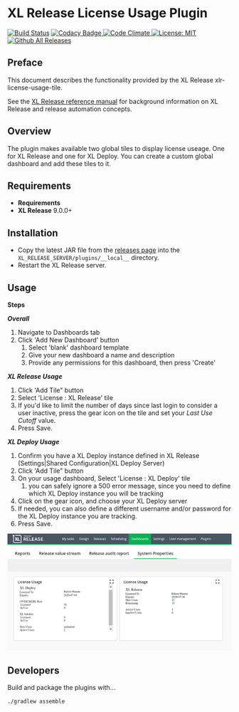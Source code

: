 # XL Release License Usage Plugin

[![Build Status][xlr-license-usage-tile-travis-image]][xlr-license-usage-tile-travis-url]
[![Codacy Badge][xlr-license-usage-tile-codacy-image] ][xlr-license-usage-tile-codacy-url]
[![Code Climate][xlr-license-usage-tile-code-climate-image] ][xlr-license-usage-tile-code-climate-url]
[![License: MIT][xlr-license-usage-tile-license-image]][xlr-license-usage-tile-license-url]
[![Github All Releases][xlr-license-usage-tile-downloads-image]]()

## Preface

This document describes the functionality provided by the XL Release xlr-license-usage-tile. 

See the [XL Release reference manual](https://docs.xebialabs.com/xl-release) for background information on XL Release and release automation concepts.  

## Overview

The plugin makes available two global tiles to display license useage.  One for XL Release and one for XL Deploy.  You can create a custom global dashboard and add these tiles to it.

## Requirements

* **Requirements**
*  **XL Release**   9.0.0+

## Installation

* Copy the latest JAR file from the [releases page](https://github.com/xebialabs-community/xlr-license-usage-tile/releases) into the `XL_RELEASE_SERVER/plugins/__local__` directory.
* Restart the XL Release server.

## Usage

**Steps**

***Overall***
1. Navigate to Dashboards tab
1. Click 'Add New Dashboard' button
    1. Select 'blank' dashboard template
    2. Give your new dashboard a name and description
    3. Provide any permissions for this dashboard, then press 'Create'

***XL Release Usage***
1. Click 'Add Tile" button
2. Select 'License : XL Release' tile
3. If you'd like to limit the number of days since last login to consider a user inactive, press the gear icon on the tile and set your *Last Use Cutoff* value.
4. Press Save.

***XL Deploy Usage***
1. Confirm you have a XL Deploy instance defined in XL Release (Settings|Shared Configuration|XL Deploy Server)
2. Click 'Add Tile" button
3. On your usage dashboard, Select 'License : XL Deploy' tile
   1. you can safely ignore a 500 error message, since you need to define which XL Deploy instance you will be tracking
4. Click on the gear icon, and choose your XL Deploy server
5. If needed, you can also define a different username and/or password for the XL Deploy instance you are tracking.
6. Press Save.

![Tiles](images/tiles.png)

## Developers

Build and package the plugins with...

```bash
./gradlew assemble
```

[xlr-license-usage-tile-travis-image]: https://travis-ci.org/xebialabs-community/xlr-license-usage-tile.svg?branch=master
[xlr-license-usage-tile-travis-url]: https://travis-ci.org/xebialabs-community/xlr-license-usage-tile

[xlr-license-usage-tile-codacy-image]: https://api.codacy.com/project/badge/Grade/88dec34743b84dac8f9aaaa665a99207
[xlr-license-usage-tile-codacy-url]: https://www.codacy.com/app/ladamato/xlr-license-usage-tile

[xlr-license-usage-tile-code-climate-image]: https://codeclimate.com/github/xebialabs-community/xlr-license-usage-tile/badges/gpa.svg
[xlr-license-usage-tile-code-climate-url]: https://codeclimate.com/github/xebialabs-community/xlr-license-usage-tile

[xlr-license-usage-tile-license-image]: https://img.shields.io/badge/License-MIT-yellow.svg
[xlr-license-usage-tile-license-url]: https://opensource.org/licenses/MIT
[xlr-license-usage-tile-downloads-image]: https://img.shields.io/github/downloads/xebialabs-community/xlr-license-usage-tile/total.svg
